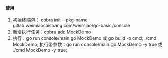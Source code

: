#### 使用
1. 初始终端包： cobra init --pkg-name gitlab.weimiaocaishang.com/weimiao/go-basic/console
2. 新增执行任务：cobra add MockDemo
3. 执行：go run console/main.go MockDemo 或 go build -o cmd; ./cmd MockDemo;
   执行带参数：go run console/main.go MockDemo -y true 或 ./cmd MockDemo -y true;